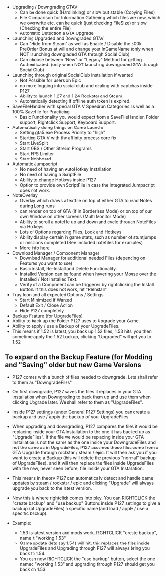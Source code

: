 ﻿
* Upgrading / Downgrading GTAV
  * Can be done quick (Hardlinking) or slow but stable (Copying Files)
  * File Comparison for Information Gathering which files are new, which we overwrite etc. can be quick (just checking FileSize) or slow (Checking the entire File)
  * Automatic Detection a GTA Upgrade
* Launching Upgraded and Downgraded GTAV
  * Can "Hide from Steam" as well as Enable / Disable the 500k PreOrder Bonus at will and change your InGameName (only when NOT launching downgraded GTA through Social Club)
  * Can choose between "New" or "Legacy" Method for getting Authenticated. (only when NOT launching downgraded GTA through Social Club)
* Launching through original SocialClub installation if wanted
  * Not Possible for users on Epic
  * no more logging into social club and dealing with captchas inside P127
  * Ability to launch 1.27 and 1.24 Rockstar and Steam
  * Automatically detecting if offline auth token is expired.
* SaveFileHandler with special GTA V Speedrun Categories as well as a 100% Savefile for Practicing
  * Basic Functionality you would expect from a SaveFileHandler. Folder support, Rightclick Support, Keyboard Support.
* Automatically doing things on Game Launch:
  * Setting gta5.exe Process Priority to "high"
  * Starting GTA V with the affinity process core fix
  * Start LiveSplit
  * Start OBS / Other Stream Programs
  * Start FPS Limiter
  * Start Nohboard 
* Automatic Jumpscript
  * No need of having an AutoHotkey Installation
  * No need of having a ScriptFile
  * Ability to change Hotkeys inside P127
  * Option to provide own ScriptFile in case the integrated Jumpscript does not work.
* NoteOverlay
  * Overlay which draws a textfile on top of either GTA to read Notes during Long runs
  * can render on top of GTA (if in Borderless Mode) or on top of our own Window on other screens (Multi Monitor Mode)
  * Ability to scroll a notefile up and down and cycle through NoteFiles via Hotkeys.
  * Lots of Options regarding Files, Look and Hotkeys
  * Ability display certain in game stats, such as number of stuntjumps or missions completed (See included notefiles for examples)
  * More info [here](Advanced%20Notefile.md)
* Download Manager / Component Manager
  * Download Manager for additional needed Files (depending on Features you want to use)
  * Basic Install, Re-Install and Delete Functionality.
  * Installed Version can be found when hovering your Mouse over the Installed / Not Installed Text.
  * Verify of a Component can be triggered by rightclicking the Install Button. If this does not work, hit "ReInstall"
* Tray Icon and all expected Options / Settings
  * Start Minimized if Wanted
  * Default Exit / Close Action
  * Hide P127 completely
 * Backup Feature (for UpgradeFiles)
  * Ability to back up the Folder P127 uses to Upgrade your Game. 
  * Ability to apply / use a Backup of your UpgradeFiles.
  * This means if 1.52 is latest, you back up 1.52 files, 1.53 hits, you then sometime apply the 1.52 backup, clicking "Upgraded" will get you to 1.52




## To  expand on the Backup Feature (for Modding and "Saving" older but new Game Versions

* P127 comes with a bunch of files needed to downgrade. Lets shall refer to them as "DowngradeFiles"

* On first downgrade, P127 saves the files it replaces in your GTA Installation when Downgrading to back them up and use them when clicking Upgrade later. We shall refer to them as "UpgradeFiles".

* Inside P127 settings (under General P127 Settings) you can create a backup and use / apply the backup of your UpgradeFiles.

* When upgrading and downgrading, P127 compares the files it would be replacing inside your GTA Installation to the one it has backed up as "UpgradeFiles". 
If the file we would be replacing inside your GTA Installation is not the same as the one inside your DowngradeFiles and not the same as in UpgradeFiles, P127 assumes these files come from a GTA Upgrade through rockstar / steam / epic.
It will then ask you if you want to create a Backup (this will delete the previous "normal" backup of UpgradeFiles). 
and it will then replace the files inside UpgradeFiles with the new, never seen before, file inside your GTA Installation.

* This means in theory P127 can automatically detect and handle game updates by steam / rockstar / epic and clicking "Upgrade" will always upgrade you back to the latest version.

* Now this is where rightclick comes into play. You can RIGHTCLICK the "create backup" and "use backup" Buttons inside P127 settings to give a backup (of UpgradeFiles) a specific name (and load / apply / use a specific backup).

* Example:
  * 1.53 is latest version and mods work. RIGHTCLICK "create backup", name it "working 1.53". 
  * Game update (lets say 1.54) will hit, this replaces the files inside UpgradeFiles and Upgrading through P127 will always bring you back to 1.54.
  * You can now RIGHTCLICK the "use backup" button, select the one named "working 1.53" and upgrading through P127 should get you back on 1.53.